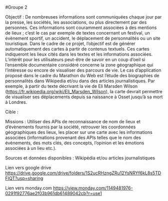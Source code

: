 #Groupe 2

Objectif : De nombreuses informations sont communiquées chaque jour par la presse, les sociétés, les associations, ou plus directement par des personnes. Ces informations sont couramment associées à des mentions de lieux ; c’est le cas par exemple de textes concernant un festival, un évènement sportif, un accident, le déplacement de personnalités ou un site touristique. Dans le cadre de ce projet, l’objectif est de générer automatiquement des cartes à partir de contenus textuels. Ces cartes indiqueront les lieux cités dans les textes et les informations associées. L’intérêt pour les utilisateurs peut-être de savoir en un coup d’oeil si l’ensemble documentaire considéré concerne la zone géographique qui l’intéresse ou encore de visualiser des parcours de vie. Le cas d’application proposé dans le cadre du Marathon du Web est l’étude des biographies de personnalités dans Wikipedia et/ou dans des articles journalistiques. Par exemple, à partir du texte décrivant la vie de Eli Marsden Wilson (https://fr.wikipedia.org/wiki/Eli_Marsden_Wilson), la carte devrait permettre de visualiser ses déplacements depuis sa naissance à Osset jusqu’à sa mort à Londres.

Cible :

Missions : Utiliser des APIs de reconnaissance de nom de lieux et d’évènements fournis par la société, retrouver les coordonnées géographiques des lieux, les placer sur une carte avec les informations associées (informations provenant des APIs telles que le nom des événements, des mots clés, des concepts, l’opinion et les émotions associées à un lieu etc.).

Sources et données disponibles : Wikipédia et/ou articles journalistiques

Lien vers google drive
https://drive.google.com/drive/folders/1S2ucRHzngZRu12YsNRYf6kL8s5TDFIQT?usp=sharing


Lien vers monday.com
https://view.monday.com/1149481976-0291f92776ae2f03b961db61489042cb?r=use1


